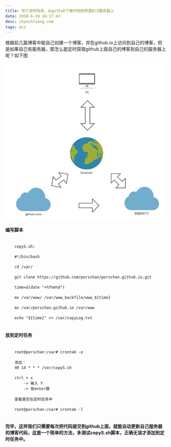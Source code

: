 ```yaml
---
title: 写个定时任务，从github下载代码到阿里ECS服务器上
date: ‎‎‎‎‎2018‎-6‎-‎19‎ 16:17:43
desc: chanchfieng.com
tags: ecs
---
```


根据前几篇博客中能自己创建一个博客，并在github.io上访问到自己的博客，但是如果自己有服务器，那怎么能定时获取github上面自己的博客到自己的服务器上呢？如下图

![](github-ecs/networkRelationship.png)

#### 编写脚本

```

	copyS.sh:

	#!/bin/bash
	
	cd /var/
	
	git clone https://github.com/porschan/porschan.github.io.git
	
	time=$(date "+%Y%m%d")
	
	mv /var/www/ /var/www_backfile/www_${time}
	
	mv /var/porschan.github.io /var/www
	
	echo "${time}" >> /var/copyLog.txt


```

#### 放到定时任务

```

	root@porschan:/var# crontab -e

	添加：
	40 14 * * * /var/copyS.sh

	ctrl + x
		-> 输入 Y
 		-> 按enter键

	查看是否在定时任务中

	root@porschan:/var# crontab -l


```

#### 完毕，这样我们只需要每次把代码提交到github上面，就能自动更新自己服务器的博客代码，这是一个简单的方法，多测试copyS.sh脚本，正确无误才添加到定时任务中。